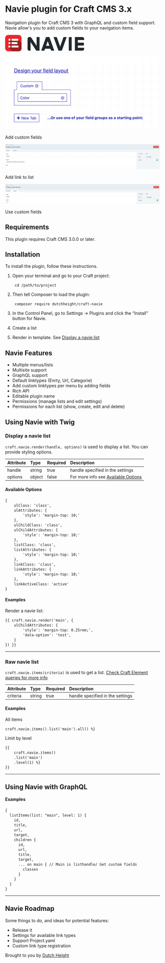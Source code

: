 # Navie plugin for Craft CMS 3.x

Navigation plugin for Craft CMS 3 with GraphQL and custom field support.
Navie allow's you to add custom fields to your navigation items.

![Screenshot](resources/img/plugin-logo.png)

![Add custom fields](resources/img/add-custom-fields.png)

Add custom fields


![Add link](resources/img/create-new-list-item.png)

Add link to list

![Use custom fields](resources/img/create-a-new-list-tem-custom-field.png)

Use custom fields

## Requirements

This plugin requires Craft CMS 3.0.0 or later.

## Installation

To install the plugin, follow these instructions.

1. Open your terminal and go to your Craft project:

        cd /path/to/project

2. Then tell Composer to load the plugin:

        composer require dutchheight/craft-navie

3. In the Control Panel, go to Settings → Plugins and click the “Install” button for Navie.

4. Create a list

5. Render in template. See [Display a navie list](#display-a-navie-list)

## Navie Features
- Multiple menus/lists
- Multisite support
- GraphQL support
- Default linktypes (Enrty, Url, Categorie)
- Add custom linktypes per menu by adding fields
- Rich API
- Editable plugin name
- Permissions (manage lists and edit settings)
- Permissions for each list (show, create, edit and delete)

## Using Navie with Twig

### Display a navie list
`craft.navie.render(handle, options)` is used to display a list. You can provide styling options.

| Attribute | Type | Required | Description |
|:----------|:-----|:---------|:------------|
|handle|string|true|handle specified in the settings|
|options|object|false|For more info see [Available Options](#available-options)|

#### Available Options
```
{
	ulClass: 'class',
	ulAttributes: {
		'style': 'margin-top: 10;'
	},
	ulChildClass: 'class',
	ulChildAttributes: {
		'style': 'margin-top: 10;'
	},
	listClass: 'class',
	listAttributes: {
		'style': 'margin-top: 10;'
	},
	linkClass: 'class',
	linkAttributes: {
		'style': 'margin-top: 10;'
	},
	linkActiveClass: 'active'
}

```

#### Examples
Render a navie list:
```
{{ craft.navie.render('main', {
	ulChildAttributes: {
		'style': 'margin-top: 0.25rem;',
		'data-option': 'test',
	}
}) }}
```
---

### Raw navie list
`craft.navie.items(criteria)` is used to get a list. [Check Craft Element queries for more info](https://docs.craftcms.com/v3/dev/element-queries/)

| Attribute | Type | Required | Description |
|:----------|:-----|:---------|:------------|
|criteria|string|true|handle specified in the settings|


#### Examples
All items
```
craft.navie.items().list('main').all() %}
```

Limit by level
```
{{ 
	craft.navie.items()
	.list('main')
	.level(1) %}
}}
```
---

## Using Navie with GraphQL

#### Examples
```
{
  listItems(list: "main", level: 1) {
    id,
    title,
    url,
    target,
    children {
      id,
      url,
      title,
      target,
      ... on main { // Main is listhandle/ Get custom fields
        classes
      }
    }
  }
}
```
---

## Navie Roadmap

Some things to do, and ideas for potential features:

* Release it
* Settings for available link types
* Support Project.yaml
* Custom link type registration

Brought to you by [Dutch Height](https://www.dutchheight.com)

